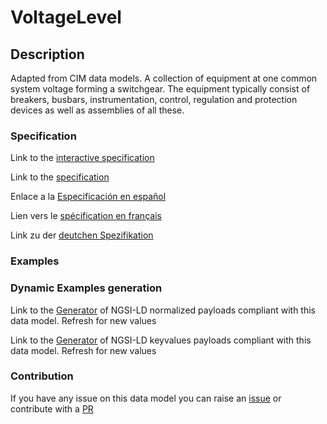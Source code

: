 # VoltageLevel

## Description 

Adapted from CIM data models. A collection of equipment at one common system voltage forming a switchgear. The equipment typically consist of breakers, busbars, instrumentation, control, regulation and protection devices as well as assemblies of all these.
### Specification

Link to the [interactive specification](https://swagger.lab.fiware.org/?url=https://github.com/smart-data-models/dataModel.EnergyCIM/blob/master/VoltageLevel/swagger.yaml)

Link to the [specification](https://github.com/smart-data-models/dataModel.EnergyCIM/blob/master/VoltageLevel/doc/spec.md)

Enlace a la [Especificación en español](https://github.com/smart-data-models/dataModel.EnergyCIM/blob/master/VoltageLevel/doc/spec_ES.md)

Lien vers le [spécification en français](https://github.com/smart-data-models/dataModel.EnergyCIM/blob/master/VoltageLevel/doc/spec_FR.md)

Link zu der [deutchen Spezifikation](https://github.com/smart-data-models/dataModel.EnergyCIM/blob/master/VoltageLevel/doc/spec_DE.md)
### Examples
### Dynamic Examples generation

Link to the [Generator](https://smartdatamodels.org/extra/ngsi-ld_generator_v0.92.php?schemaUrl=https://raw.githubusercontent.com/smart-data-models/dataModel.EnergyCIM/master/VoltageLevel/schema.json&email=info@smartdatamodels.org) of NGSI-LD normalized payloads compliant with this data model. Refresh for new values

Link to the [Generator](https://smartdatamodels.org/extra/ngsi-ld_generator_keyvalues_v0.92.php?schemaUrl=https://raw.githubusercontent.com/smart-data-models/dataModel.EnergyCIM/master/VoltageLevel/schema.json&email=info@smartdatamodels.org) of NGSI-LD keyvalues payloads compliant with this data model. Refresh for new values
### Contribution

 If you have any issue on this data model you can raise an [issue](https://github.com/smart-data-models/dataModel.EnergyCIM/issues)  or contribute with a [PR](https://github.com/smart-data-models/dataModel.EnergyCIM/pulls)